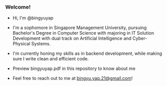 ###  Welcome!
- Hi, I'm @bingyuyap
- I'm a sophomore in Singapore Management University, pursuing Bachelor's Degree in Computer Science with majoring in IT Solution Development with dual track on Artificial Intelligence and Cyber-Physical Systems.
- I'm currently honing my skills as in backend development, while making sure I write clean and efficient code.

- Preview bingyuyap.pdf in this repository to know about me

- Feel free to reach out to me at bingyu.yap.21@gmail.com!